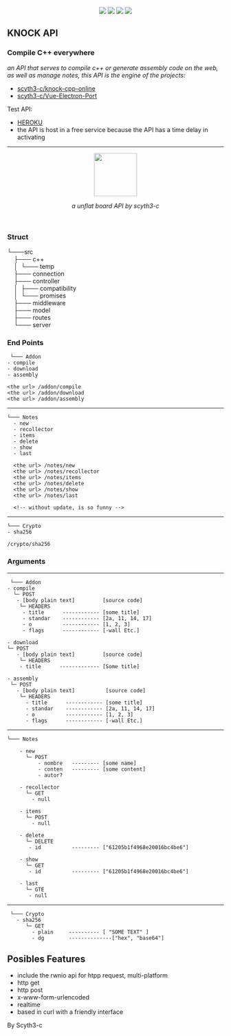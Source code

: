 <div align="center"> 
   <img src="https://img.shields.io/static/v1?label=update in&message=A Week&color=success">
   <img src="https://img.shields.io/static/v1?label=version&message=1.0.0&color=green">
   <img src="https://img.shields.io/static/v1?label=licence&message=MIT&color=red">
   <img src="https://img.shields.io/static/v1?label=CONTRIBUTIONS&message=ALL WELCOME&color=green"> 
 </div>
 
 ## KNOCK API 
 
 ### Compile C++ everywhere
 
 _an API that serves to compile c++ or generate assembly code on the web, as well as manage notes, this API is the engine of the projects:_
 
- [scyth3-c/knock-cpp-online](https://github.com/scyth3-c/knock-cpp-online) <br>
- [scyth3-c/Vue-Electron-Port](https://github.com/scyth3-c/Vue-Electron-Port) <br/>
 
 Test API: 
  - [HEROKU](https://radiant-dusk-88409.herokuapp.com/) <br>
  - the API is host in a free service because the API has a time delay in activating
 
 
 
 <hr/>

<div align="center">  
  <img src="https://user-images.githubusercontent.com/52190352/168863015-edc58ff4-d110-42ef-b6a2-220931d6e71e.png" width="100px">
 
 _a unflat board API by scyth3-c_
 
</div>

<br/>
 
 ### Struct 
 
 └───src <br/>
 &nbsp;&nbsp;&nbsp;&nbsp;├─── c++<br/>
 &nbsp;&nbsp;&nbsp;&nbsp;│&nbsp;   └─── temp<br/>
 &nbsp;&nbsp;&nbsp;&nbsp;├─── connection<br/>
 &nbsp;&nbsp;&nbsp;&nbsp;├─── controller<br/>
 &nbsp;&nbsp;&nbsp;&nbsp;│&nbsp;   ├─── compatibility<br/>
 &nbsp;&nbsp;&nbsp;&nbsp;│&nbsp;   └─── promises<br/>
 &nbsp;&nbsp;&nbsp;&nbsp;├─── middleware<br/>
 &nbsp;&nbsp;&nbsp;&nbsp;├─── model<br/>
 &nbsp;&nbsp;&nbsp;&nbsp;├─── routes<br/>
 &nbsp;&nbsp;&nbsp;&nbsp;└─── server<br/>
    
   
 ### End Points
    
     └─── Addon
    - compile
    - download 
    - assembly
    
    <the url> /addon/compile
    <the url> /addon/download
    <the url> /addon/assembly
    
   <hr/>
       
    └─── Notes 
      - new
      - recollector
      - items
      - delete
      - show
      - last
      
      <the url> /notes/new
      <the url> /notes/recollector
      <the url> /notes/items
      <the url> /notes/delete
      <the url> /notes/show
      <the url> /notes/last
      
      <!-- without update, is so funny -->
   
    
   <hr/>
   
    └─── Crypto
    - sha256
      
    /crypto/sha256
  
  
  
 ### Arguments
 
  <hr/>
   
     └─── Addon
    - compile
      └─ POST
       - [body plain text]         [source code]
        └─ HEADERS    
         - title      ------------ [some title]
         - standar    ------------ [2a, 11, 14, 17]
         - o          ------------ [1, 2, 3]
         - flags      ------------ [-wall Etc.]
   
    - download 
    └─ POST
       - [body plain text]         [source code]
        └─ HEADERS
        - title      ------------- [Some title]                      
        
    - assembly
     └─ POST
       - [body plain text]          [source code]
        └─ HEADERS    
          - title      ------------ [some title]
          - standar    ------------ [2a, 11, 14, 17]
          - o          ------------ [1, 2, 3]
          - flags      ------------ [-wall Etc.]
         
         
   <hr/>
   
 
    └─── Notes 
    
        - new
          └─ POST 
              - nombre   --------- [some name]
              - conten   --------- [some content]
              - autor?
        
        - recollector
          └─ GET
            - null
          
        - items
          └─ POST
            - null
            
        - delete
          └─ DELETE
           - id          --------- ["61205b1f4968e20016bc4be6"] 
           
        - show
          └─ GET 
           - id          --------- ["61205b1f4968e20016bc4be6"] 
        
        - last
          └─ GTE
           - null
   
   <hr>
   
     └─── Crypto
       - sha256 
          └─ GET
            - plain     ---------- [ "SOME TEXT" ]
            - dg        --------------["hex", "base64"]
 
 
 
## Posibles Features

- include the rwnio api for htpp request, multi-platform
- http get 
- http post
- x-www-form-urlencoded
- realtime
- based in curl with a friendly interface
 
 By Scyth3-c



